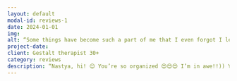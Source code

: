 ```yaml
---
layout: default
modal-id: reviews-1
date: 2024-01-01
img: 
alt: “Some things have become such a part of me that I even forgot I learned them through our work.”
project-date: 
client: Gestalt therapist 30+
category: reviews
description: “Nastya, hi! 😊 You’re so organized 😍😍😍 I’m in awe!!)) You’re absolutely wonderful 🥰 I admire how everything is so well calculated with you!)) I’ve been thinking a lot about our work, and I’m so grateful to you. I see great progress—we’ve worked through so many topics. Thank you so much! And I’m sure that my recent need to clarify relationships is a sign of safety, trust, and a very therapeutic process. I wanted to say a huge thank you for your patience 🤣🤣🤣🤣, for the practices, and for your warmth! I’m taking so much from our work! Some things have become such a part of me that I even forgot I learned them within our sessions. Last week, I went to get a tooth removed, and while I was waiting, I was breathing the way you taught me. 😊 Thank you so much—it really helped!”
---
```

